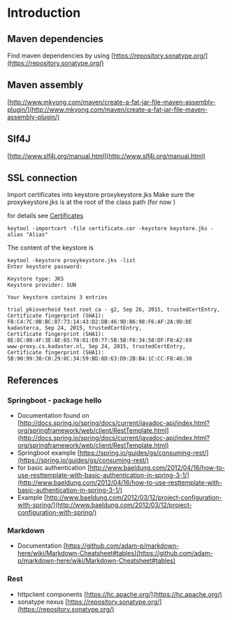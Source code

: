 # Introduction

## Maven dependencies
Find maven dependencies by using [https://repository.sonatype.org/](https://repository.sonatype.org/)

## Maven assembly
[http://www.mkyong.com/maven/create-a-fat-jar-file-maven-assembly-plugin/](http://www.mkyong.com/maven/create-a-fat-jar-file-maven-assembly-plugin/)

## Slf4J
[http://www.slf4j.org/manual.html](http://www.slf4j.org/manual.html)

## SSL connection
Import certificates into keystore proxykeystore.jks
Make sure the proxykeystore.jks is at the root of the class path (for now )

for details see [Certificates](Certificates.md)
```
keytool -importcert -file certificate.cer -keystore keystore.jks -alias "Alias"
```
The content of the keystore is
```
keytool -keystore proxykeystore.jks -list
Enter keystore password:

Keystore type: JKS
Keystore provider: SUN

Your keystore contains 3 entries

trial pkioverheid test root ca - g2, Sep 26, 2015, trustedCertEntry,
Certificate fingerprint (SHA1): FB:C4:7C:0B:BC:87:73:14:43:D2:DB:46:9D:B6:98:F6:AF:2A:9D:DE
kadasterca, Sep 24, 2015, trustedCertEntry,
Certificate fingerprint (SHA1): 8E:8C:08:4F:3E:AE:65:78:01:E0:77:5B:5B:F8:34:58:DF:F0:A2:69
www-proxy.cs.kadaster.nl, Sep 24, 2015, trustedCertEntry,
Certificate fingerprint (SHA1): 5B:90:99:30:C0:29:0C:34:59:BD:8D:63:D9:2B:B4:1C:CC:F8:46:30

```


## References
### Springboot - package hello
+ Documentation found on [http://docs.spring.io/spring/docs/current/javadoc-api/index.html?org/springframework/web/client/RestTemplate.html](http://docs.spring.io/spring/docs/current/javadoc-api/index.html?org/springframework/web/client/RestTemplate.html)
+ Springboot example [https://spring.io/guides/gs/consuming-rest/](https://spring.io/guides/gs/consuming-rest/)
+ for basic authentication [http://www.baeldung.com/2012/04/16/how-to-use-resttemplate-with-basic-authentication-in-spring-3-1/](http://www.baeldung.com/2012/04/16/how-to-use-resttemplate-with-basic-authentication-in-spring-3-1/)
+ Example [http://www.baeldung.com/2012/03/12/project-configuration-with-spring/](http://www.baeldung.com/2012/03/12/project-configuration-with-spring/)

### Markdown
+ Documentation [https://github.com/adam-p/markdown-here/wiki/Markdown-Cheatsheet#tables](https://github.com/adam-p/markdown-here/wiki/Markdown-Cheatsheet#tables)

### Rest
+ httpclient components [https://hc.apache.org/](https://hc.apache.org/)
+ sonatype nexus [https://repository.sonatype.org/](https://repository.sonatype.org/)
